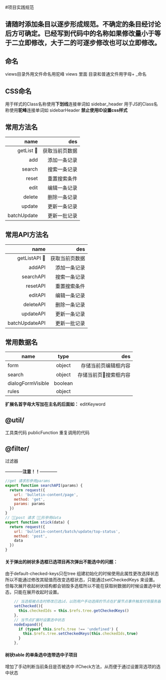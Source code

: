 #项目实践规范

## 请随时添加条目以逐步形成规范。不确定的条目经讨论后方可确定。已经写到代码中的名称如果修改量小于等于二立即修改，大于二的可逐步修改也可以立即修改。

## 命名
views目录外用文件命名用驼峰
views 里面 目录和普通文件用字母+ _命名

## CSS命名
用于样式的Class名称使用**下划线**连接单词如 sidebar_header
用于JS的Class名称使用**驼峰**连接单词如 sidebarHeader
**禁止使用ID设置css样式**

## 常用方法名
| name        | des  |
| -------------:| -----:|
|getList    |获取当前页数据|
|add        |添加一条记录|
|search     |搜索一条记录|
|reset      |重置搜索条件|
|edit       |编辑一条记录|
|delete     |删除一条记录|
|update     |更新一条记录|
|batchUpdate|更新一批记录|

## 常用API方法名
| name        | des  |
| -------------:| -----:|
|getListAPI    |获取当前页数据|
|addAPI        |添加一条记录|
|searchAPI     |搜索一条记录|
|resetAPI      |重置搜索条件|
|editAPI       |编辑一条记录|
|deleteAPI     |删除一条记录|
|updateAPI     |更新一条记录|
|batchUpdateAPI|更新一批记录|

## 常用数据名
| name        | type           | des  |
| ------------- |:-------------:| -----:|
| form      | object | 存储当前页编辑框内容 |
| search      | object      |   存储当前页搜索框内容 |multipleSelection | string |
dialogFormVisible | boolean |
rules | object |

**扩展名首字母大写加在主名的后面如：** editKeyword

## @util/
工具类代码
publicFunction 重复调用的代码

## @filter/
过滤器

————**注意！！**————
```js
//get 请求形參用params
export function searchAPI(params) {
  return request({
    url: 'bulletin-content/page',
    method: 'get',
    params: params
  })
}
// post 请求 形參用data 
export function stick(data) {
  return request({
    url: 'bulletin-content/batch/update/top-status',
    method: 'post',
    data
  })
}
```
 
#### 关于弹出的树状多选框已选项目再次弹出不能选中的问题：
由于default-checked-keys只在tree 组建初始化的时候使用此属性更改选择状态所以不能通过修改其赋值而改变选框状态，只能通过setCheckedKeys 来设置。但每次展开收起树状结构都会销毁多选框所以不能在获取树数据的时候设置选中状态，只能在展开收起时设置。
```js
    // 当选框被点击时修改已选id，以防用户手动选择的节点在扩展节点事件触发时背服务器节点选中状态替换
    setChecked(){
      this.checkedIds = this.$refs.tree.getCheckedKeys()
    },
    // 当节点扩展时设置选中状态
    nodeExpand(){
      if (typeof this.$refs.tree !== 'undefined') {
        this.$refs.tree.setCheckedKeys(this.checkedIds,true)
      }
    },

```

#### 树状table 的单条选中连带选中子项目
增加了手动判断当前条目是否被选中 ifCheck方法，从而便于通过设置背选项的选中状态
